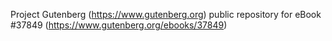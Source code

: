 Project Gutenberg (https://www.gutenberg.org) public repository for eBook #37849 (https://www.gutenberg.org/ebooks/37849)
